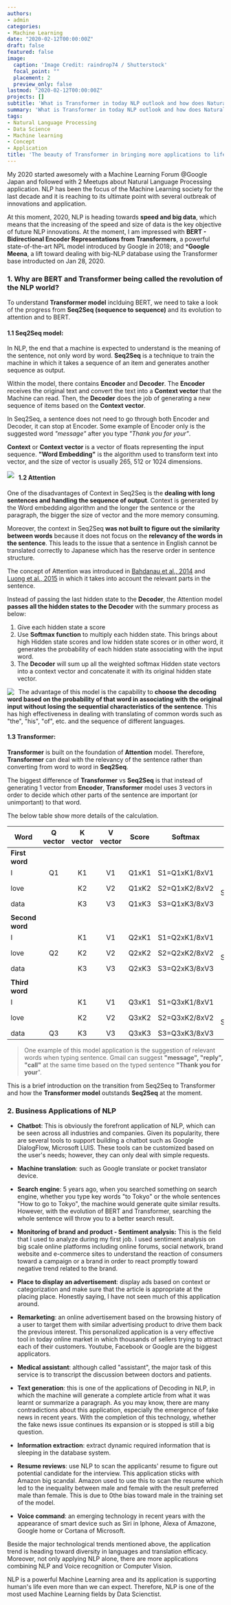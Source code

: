 ```yaml
---
authors:
- admin
categories:
- Machine Learning
date: "2020-02-12T00:00:00Z"
draft: false
featured: false
image:
  caption: 'Image Credit: raindrop74 / Shutterstock'
  focal_point: ""
  placement: 2
  preview_only: false
lastmod: "2020-02-12T00:00:00Z"
projects: []
subtitle: 'What is Transformer in today NLP outlook and how does Natural Language Processing contribute to our life'
summary: 'What is Transformer in today NLP outlook and how does Natural Language Processing contribute to our life'
tags:
- Natural Language Processing
- Data Science
- Machine learning
- Concept
- Application
title: 'The beauty of Transformer in bringing more applications to life'
---
```


My 2020 started awesomely with a Machine Learning Forum @Google Japan and followed with 2 Meetups about Natural Language Processing application. NLP has been the focus of the Machine Learning society for the last decade and it is reaching to its ultimate point with several outbreak of innovations and application. 

At this moment, 2020, NLP is heading towards **speed and big data**, which means that the increasing of the speed and size of data is the key objective of future NLP innovations. At the moment, I am impressed with **BERT - Bidirectional Encoder Representations from Transformers**, a powerful state-of-the-art NPL model introduced by Google in 2018; and ***Google Meena**, a lift toward dealing with big-NLP database using the Transformer base introducted on Jan 28, 2020.

### 1.	Why are BERT and Transformer being called the revolution of the NLP world?

To understand **Transformer model** inclduing BERT, we need to take a look of the progress from **Seq2Seq (sequence to sequence)** and its evolution to attention and to BERT.

#### 1.1 Seq2Seq model:

In NLP, the end that a machine is expected to understand is the meaning of the sentence, not only word by word. **Seq2Seq** is a technique to train the machine in which it takes a sequence of an item and generates another sequence as output. 

Within the model, there contains **Encoder** and **Decoder**. The **Encoder** receives the original text and convert the text into a **Context vector** that the Machine can read. Then, the **Decoder** does the job of generating a new sequence of items based on the **Context vector**. 

In Seq2Seq, a sentence does not need to go through both Encoder and Decoder, it can stop at Encoder. Some example of Encoder only is the suggested word *"message"* after you type *"Thank you for your"*.

**Context** or **Context vector** is a vector of floats representing the input sequence. **"Word Embedding"** is the algorithm used to transform text into vector, and the size of vector is usually 265, 512 or 1024 dimensions.

<img src="Seq2Seq_visual.jpg"
     style="float: left; margin-right: 10px;" />
     
#### 1.2 Attention

One of the disadvantages of Context in Seq2Seq is the **dealing with long sentences and handling the sequence of output**. Context is generated by the Word embedding algorithm and the longer the sentence or the paragraph, the bigger the size of vector and the more memory consuming. 

Moreover, the context in Seq2Seq **was not built to figure out the similarity between words** because it does not focus on the **relevancy of the words in the sentence**. This leads to the issue that a sentence in English cannot be translated correctly to Japanese which has the reserve order in sentence structure.

The concept of Attention was introduced in [Bahdanau et al., 2014](https://arxiv.org/abs/1409.0473) and [Luong et al., 2015](https://arxiv.org/abs/1508.04025) in which it takes into account the relevant parts in the sentence. 

Instead of passing the last hidden state to the **Decoder**, the Attention model **passes all the hidden states to the Decoder** with the summary process as below: 
1. Give each hidden state a score 
2. Use **Softmax function** to multiply each hidden state. This brings about high Hidden state scores and low hidden state scores or in other word, it generates the probability of each hidden state associating with the input word. 
3. The **Decoder** will sum up all the weighted softmax Hidden state vectors into a context vector and concatenate it with its original hidden state vector.

<img src="Attention_Visual.jpg"
     style="float: left; margin-right: 10px;" />
     
The advantage of this model is the capability to **choose the decoding word based on the probability of that word in associating with the original input without losing the sequential characteristics of the sentence**. This has high effectiveness in dealing with translating of common words such as "the", "his", "of", etc. and the sequence of different languages.

#### 1.3 Transformer:

**Transformer** is built on the foundation of **Attention** model. Therefore, **Transformer** can deal with the relevancy of the sentence rather than converting from word to word in **Seq2Seq**.

The biggest difference of **Transformer** vs **Seq2Seq** is that instead of generating 1 vector from **Encoder**, **Transformer** model uses 3 vectors in order to decide which other parts of the sentence are important (or unimportant) to that word. 

The below table show more details of the calculation.

| Word | Q vector | K vector | V vector | Score |   Softmax   |     Sum     |
| ---- |:--------:|:--------:|:--------:|:-----:|:-----------:|:-----------:|
| **First word**                                                            |
| I    | Q1       | K1       | V1       | Q1xK1 |S1=Q1xK1/8xV1|             |
| love |          | K2       | V2       | Q1xK2 |S2=Q1xK2/8xV2|Z1 = S1+S2+S3|
| data |          | K3       | V3       | Q1xK3 |S3=Q1xK3/8xV3|             |
|      |          |          |          |       |             |             |
| **Second word**                                                           |
| I    |          | K1       | V1       | Q2xK1 |S1=Q2xK1/8xV1|             |
| love | Q2       | K2       | V2       | Q2xK2 |S2=Q2xK2/8xV2|Z2 = S1+S2+S3|
| data |          | K3       | V3       | Q2xK3 |S3=Q2xK3/8xV3|             |
|      |          |          |          |       |             |             |
| **Third word**                                                            |
| I    |          | K1       | V1       | Q3xK1 |S1=Q3xK1/8xV1|             |
| love |          | K2       | V2       | Q3xK2 |S2=Q3xK2/8xV2|Z3 = S1+S2+S3|
| data | Q3       | K3       | V3       | Q3xK3 |S3=Q3xK3/8xV3|             |

>One example of this model application is the suggestion of relevant words when typing sentence. Gmail can suggest **"message", "reply", "call"** at the same time based on the typed sentence **"Thank you for your**".

This is a brief introduction on the transition from Seq2Seq to Transformer and how the **Transformer model** outstands **Seq2Seq** at the moment. 

### 2. Business Applications of NLP

-	**Chatbot**: This is obviously the forefront application of NLP, which can be seen across all industries and companies. Given its popularity, there are several tools to support building a chatbot such as Google DialogFlow, Microsoft LUIS. These tools can be customized based on the user's needs; however, they can only deal with simple requests. 

-	**Machine translation**: such as Google translate or pocket translator device.

-	**Search engine**: 5 years ago, when you searched something on search engine, whether you type key words "to Tokyo" or the whole sentences "How to go to Tokyo", the machine would generate quite similar results. However, with the evolution of BERT and Transformer, searching the whole sentence will throw you to a better search result.

-	**Monitoring of brand and product - Sentiment analysis:** This is the field that I used to analyze during my first job. I used sentiment analysis on big scale online platforms including online forums, social network, brand website and e-commerce sites to understand the reaction of consumers toward a campaign or a brand in order to react promptly toward negative trend related to the brand.

-	**Place to display an advertisement**: display ads based on context or categorization and make sure that the article is appropriate at the placing place. Honestly saying, I have not seen much of this application around.

-	**Remarketing**: an online advertisement based on the browsing history of a user to target them with similar advertising product to drive them back the previous interest. This personalized application is a very effective tool in today online market in which thousands of sellers trying to attract each of their customers. Youtube, Facebook or Google are the biggest applicators.

-	**Medical assistant**: although called "assistant", the major task of this service is to transcript the discussion between doctors and patients.

-	**Text generation**: this is one of the applications of Decoding in NLP, in which the machine will generate a complete article from what it was learnt or summarize a paragraph. As you may know, there are many contradictions about this application, especially the emergence of fake news in recent years. With the completion of this technology, whether the fake news issue continues its expansion or is stopped is still a big question.

-	**Information extraction**: extract dynamic required information that is sleeping in the database system.

-	**Resume reviews**: use NLP to scan the applicants' resume to figure out potential candidate for the interview. This application sticks with Amazon big scandal. Amazon used to use this to scan the resume which led to the inequality between male and female with the result preferred male than female. This is due to 0the bias toward male in the training set of the model.

-	**Voice command**: an emerging technology in recent years with the appearance of smart device such as Siri in Iphone, Alexa of Amazone, Google home or Cortana of Microsoft. 

Beside the major technological trends mentioned above, the application trend is heading toward diversity in languages and translation efficacy. Moreover, not only applying NLP alone, there are more applications combining NLP and Voice recognition or Computer Vision. 

NLP is a powerful Machine Learning area and its application is supporting human's life even more than we can expect. Therefore, NLP is one of the most used Machine Learning fields by Data Scienctist.
